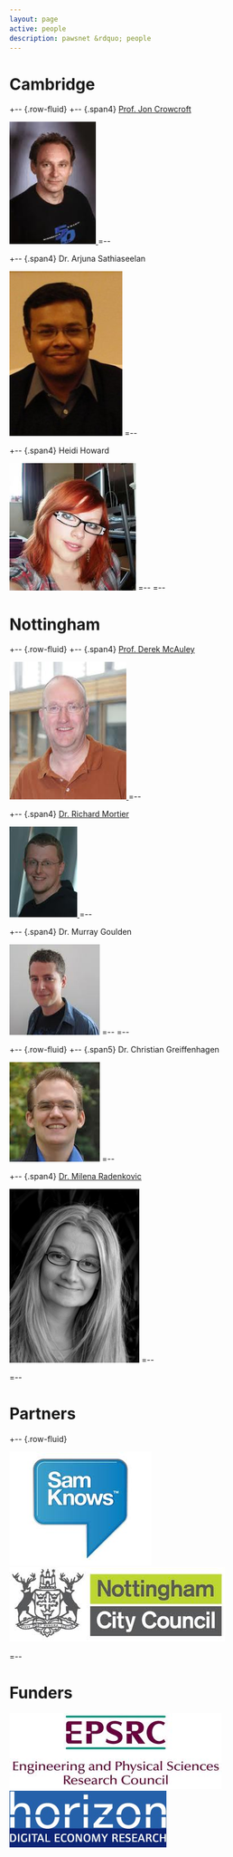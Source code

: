 ```yaml
---
layout: page
active: people
description: pawsnet &rdquo; people
---
```


# Cambridge

+-- {.row-fluid}
+-- {.span4}
[Prof. Jon Crowcroft][jon-w] [<i class="icon-envelope"> </i>][jon]

<a href="http://www.cl.cam.ac.uk/~jac22/">
    <img class="img-polaroid photo" src="/img/jon.jpeg" />
</a>
=--

+-- {.span4}
Dr. Arjuna Sathiaseelan [<i class="icon-envelope"> </i>][arjuna]

<img class="img-polaroid photo" src="/img/as.jpeg" />
=--

+-- {.span4}
Heidi Howard [<i class="icon-envelope"> </i>][heidi]

<img class="img-polaroid photo" src="/img/heidi.jpeg" />
=--
=--

[jon-w]: http://www.cl.cam.ac.uk/~jac22/
[jon]: mailto:jon.crowcroft@cl.cam.ac.uk
[arjuna]: mailto:arjuna.sathiaseelan@cl.cam.ac.uk
[heidi]: mailto:hh360@cl.cam.ac.uk

# Nottingham

+-- {.row-fluid}
+-- {.span4}
[Prof. Derek McAuley][drm-w] [<i class="icon-envelope"> </i>][drm]

<a href="http://www.cs.nott.ac.uk/~drm/">
    <img class="img-polaroid photo" src="/img/mac.jpeg" />
</a>
=--

+-- {.span4}
[Dr. Richard Mortier][rmm-w] [<i class="icon-envelope"> </i>][rmm]

<a href="http://www.cs.nott.ac.uk/~rmm/">
    <img class="img-polaroid photo" src="/img/mort.jpeg" />
</a>
=--

+-- {.span4}
Dr. Murray Goulden [<i class="icon-envelope"> </i>][murray]

<img class="img-polaroid photo" src="/img/murray.jpeg" />
=--
=--

+-- {.row-fluid}
+-- {.span5}
Dr. Christian Greiffenhagen [<i class="icon-envelope"> </i>][cg]

<img class="img-polaroid photo" src="/img/christian.jpeg" />
=--

+-- {.span4}
[Dr. Milena Radenkovic][mvr-w] [<i class="icon-envelope"> </i>][mvr]

<img class="img-polaroid photo" src="/img/mvr.jpeg" />
=--

=--

[drm-w]: http://www.cs.nott.ac.uk/~drm/
[drm]: mailto:derek.mcauley@nottingham.ac.uk
[rmm-w]: http://www.cs.nott.ac.uk/~rmm/
[rmm]: mailto:richard.mortier@nottingham.ac.uk
[mvr-w]: http://www.cs.nott.ac.uk/~mvr/
[mvr]: mailto:milena.radenkovic@nottingham.ac.uk
[murray]: mailto:murray.goulden@nottingham.ac.uk
[cg]: mailto:christian.greiffenhagen@nottingham.ac.uk

# Partners

+-- {.row-fluid}

<img alt="samknows" class="logo" src="/img/samknows.jpeg" />
<img alt="NCC" class="logo" src="/img/ncc.jpeg" />

=--

# Funders

<img alt="EPSRC" class="logo" src="/img/epsrc.jpeg" />
<img alt="horizon" class="logo" src="/img/horizon.jpeg" />
